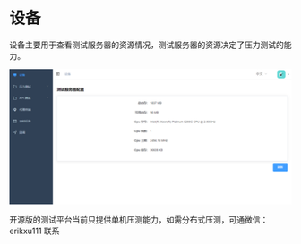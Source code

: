 # 设备

设备主要用于查看测试服务器的资源情况，测试服务器的资源决定了压力测试的能力。

![device](images/device.png)

开源版的测试平台当前只提供单机压测能力，如需分布式压测，可通微信：erikxu111 联系
